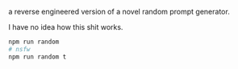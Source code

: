 a reverse engineered version of a novel random prompt generator.

I have no idea how this shit works.

```bash
npm run random
# nsfw
npm run random t
```
